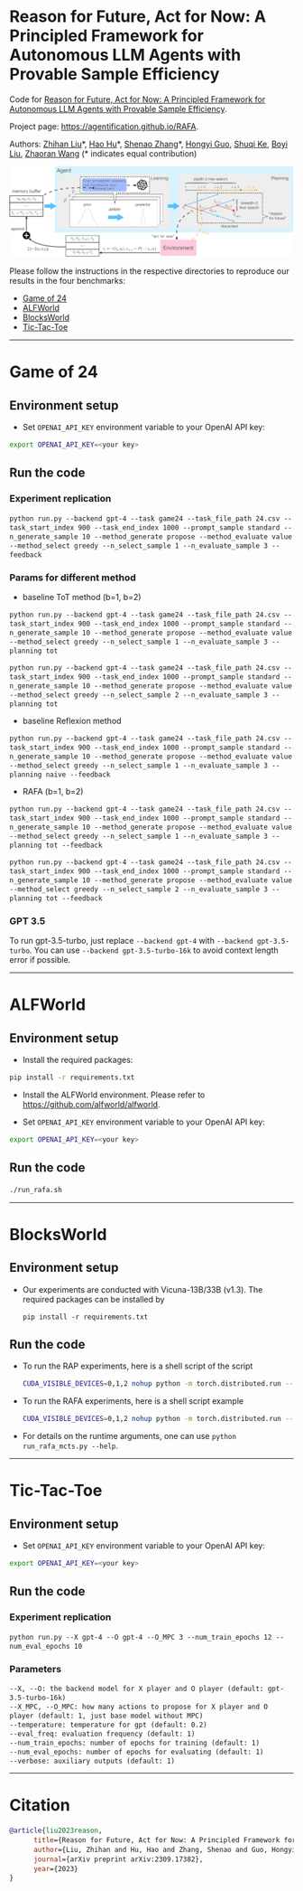 # Reason for Future, Act for Now: A Principled Framework for Autonomous LLM Agents with Provable Sample Efficiency

Code for [Reason for Future, Act for Now: A Principled Framework for Autonomous LLM Agents with Provable Sample Efficiency](https://arxiv.org/abs/2309.17382).

Project page: https://agentification.github.io/RAFA.

Authors: [Zhihan Liu](https://scholar.google.com/citations?user=uEl_TtkAAAAJ&hl=en)&ast;, [Hao Hu](http://mousehu.cn)&ast;, [Shenao Zhang](https://shenao-zhang.github.io)&ast;, [Hongyi Guo](https://scholar.google.com/citations?user=bzPCv_8AAAAJ&hl=en), [Shuqi Ke](https://openreview.net/profile?id=~Shuqi_Ke1), [Boyi Liu](https://scholar.google.com/citations?user=1G8RH_YAAAAJ&hl=en), [Zhaoran Wang](https://zhaoranwang.github.io) (&ast; indicates equal contribution)

![RAFA diagram](./figures/rafa.svg)

Please follow the instructions in the respective directories to reproduce our results in the four benchmarks: 
* [Game of 24](https://github.com/agentification/RAFA_code/tree/main/Game24)
* [ALFWorld](https://github.com/agentification/RAFA_code/tree/main/ALFWorld)
* [BlocksWorld](https://github.com/agentification/RAFA_code/tree/main/BlocksWorld)
* [Tic-Tac-Toe](https://github.com/agentification/RAFA_code/tree/main/Tic-Tac-Toe)

---
# Game of 24
## Environment setup

- Set `OPENAI_API_KEY` environment variable to your OpenAI API key:
```bash
export OPENAI_API_KEY=<your key>
```
## Run the code

### Experiment replication

```
python run.py --backend gpt-4 --task game24 --task_file_path 24.csv --task_start_index 900 --task_end_index 1000 --prompt_sample standard --n_generate_sample 10 --method_generate propose --method_evaluate value --method_select greedy --n_select_sample 1 --n_evaluate_sample 3 --feedback
```

### Params for different method

- baseline ToT method (b=1, b=2)

```
python run.py --backend gpt-4 --task game24 --task_file_path 24.csv --task_start_index 900 --task_end_index 1000 --prompt_sample standard --n_generate_sample 10 --method_generate propose --method_evaluate value --method_select greedy --n_select_sample 1 --n_evaluate_sample 3 --planning tot
```

```
python run.py --backend gpt-4 --task game24 --task_file_path 24.csv --task_start_index 900 --task_end_index 1000 --prompt_sample standard --n_generate_sample 10 --method_generate propose --method_evaluate value --method_select greedy --n_select_sample 2 --n_evaluate_sample 3 --planning tot
```

- baseline Reflexion method

```
python run.py --backend gpt-4 --task game24 --task_file_path 24.csv --task_start_index 900 --task_end_index 1000 --prompt_sample standard --n_generate_sample 10 --method_generate propose --method_evaluate value --method_select greedy --n_select_sample 1 --n_evaluate_sample 3 --planning naive --feedback
```

- RAFA (b=1, b=2)

```
python run.py --backend gpt-4 --task game24 --task_file_path 24.csv --task_start_index 900 --task_end_index 1000 --prompt_sample standard --n_generate_sample 10 --method_generate propose --method_evaluate value --method_select greedy --n_select_sample 1 --n_evaluate_sample 3 --planning tot --feedback
```

```
python run.py --backend gpt-4 --task game24 --task_file_path 24.csv --task_start_index 900 --task_end_index 1000 --prompt_sample standard --n_generate_sample 10 --method_generate propose --method_evaluate value --method_select greedy --n_select_sample 2 --n_evaluate_sample 3 --planning tot --feedback
```


### GPT 3.5
To run gpt-3.5-turbo, just replace `--backend gpt-4` with `--backend gpt-3.5-turbo`. You can use `--backend gpt-3.5-turbo-16k` to avoid context length error if possible.

---
# ALFWorld

## Environment setup

- Install the required packages:
```bash
pip install -r requirements.txt
```

-  Install the ALFWorld environment. Please refer to https://github.com/alfworld/alfworld.


- Set `OPENAI_API_KEY` environment variable to your OpenAI API key:
```bash
export OPENAI_API_KEY=<your key>
```

## Run the code
```bash
./run_rafa.sh
```

---

# BlocksWorld

## Environment setup

- Our experiments are conducted with Vicuna-13B/33B (v1.3). The required packages can be installed by
    ```
    pip install -r requirements.txt
    ```


## Run the code

- To run the RAP experiments, here is a shell script of the script
    ```bash
    CUDA_VISIBLE_DEVICES=0,1,2 nohup python -m torch.distributed.run --master_port 1034 --nproc_per_node 1 run_mcts.py --task mcts --model_name Vicuna --verbose False --data data/blocksworld/step_6.json --max_depth 6 --name m6ct_roll60 --rollouts 60 --model_path lmsys/vicuna-33b-v1.3 --num_gpus 3
    ```

- To run the RAFA experiments, here is a shell script example
    ```bash
    CUDA_VISIBLE_DEVICES=0,1,2 nohup python -m torch.distributed.run --master_port 36977 --nproc_per_node 1 run_rafa_mcts.py --model_name Vicuna --verbose False --data data/blocksworld/step_6.json --max_depth 6 --name rafm_step6_33b_try60 --rollouts 60 --model_path lmsys/vicuna-33b-v1.3 --num_gpus 3
    ```

- For details on the runtime arguments, one can use `python run_rafa_mcts.py --help`.

---

# Tic-Tac-Toe
## Environment setup

- Set `OPENAI_API_KEY` environment variable to your OpenAI API key:
```bash
export OPENAI_API_KEY=<your key>
```

## Run the code

### Experiment replication

```
python run.py --X gpt-4 --O gpt-4 --O_MPC 3 --num_train_epochs 12 --num_eval_epochs 10
```

### Parameters

```
--X, --O: the backend model for X player and O player (default: gpt-3.5-turbo-16k)
--X_MPC, --O_MPC: how many actions to propose for X player and O player (default: 1, just base model without MPC)
--temperature: temperature for gpt (default: 0.2)
--eval_freq: evaluation frequency (default: 1)
--num_train_epochs: number of epochs for training (default: 1)
--num_eval_epochs: number of epochs for evaluating (default: 1)
--verbose: auxiliary outputs (default: 1)
```
---
# Citation

```bibtex
@article{liu2023reason,
      title={Reason for Future, Act for Now: A Principled Framework for Autonomous LLM Agents with Provable Sample Efficiency},
      author={Liu, Zhihan and Hu, Hao and Zhang, Shenao and Guo, Hongyi and Ke, Shuqi and Liu, Boyi and Wang, Zhaoran},
      journal={arXiv preprint arXiv:2309.17382},
      year={2023}
}
```
